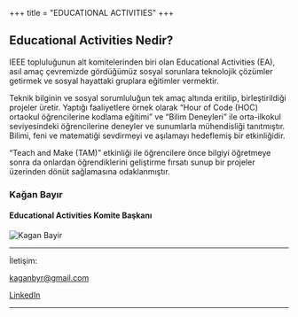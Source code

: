 +++
title = "EDUCATIONAL ACTIVITIES"
+++

## Educational Activities Nedir?

IEEE topluluğunun alt komitelerinden biri olan Educational Activities (EA), asıl amaç çevremizde gördüğümüz sosyal sorunlara teknolojik çözümler getirmek ve sosyal hayattaki gruplara eğitimler vermektir. 

Teknik bilginin ve sosyal sorumluluğun tek amaç altında eritilip, birleştirildiği projeler üretir. Yaptığı faaliyetlere örnek olarak “Hour of Code (HOC) ortaokul öğrencilerine kodlama eğitimi” ve “Bilim Deneyleri” ile orta-ilkokul seviyesindeki öğrencilerine deneyler ve sunumlarla mühendisliği tanıtmıştır. Bilimi, feni ve matematiği sevdirmeyi ve aşılamayı hedeflemiş bir etkinliğidir. 

“Teach and Make (TAM)” etkinliği ile öğrencilere önce bilgiyi öğretmeye sonra da onlardan öğrendiklerini geliştirme fırsatı sunup bir projeler üzerinden dönüt sağlamasına odaklanmıştır.


### Kağan Bayır
#### Educational Activities Komite Başkanı
 ![Kagan Bayir](/img/yk/bayir.jpg)
_________
İletişim:

[kaganbyr@gmail.com](mailto:kaganbyr@gmail.com)

[LinkedIn](https://www.linkedin.com/in/ka%C4%9Fan-bay%C4%B1r-714387258/)
________
